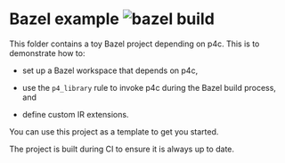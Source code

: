 # Bazel example ![bazel build](https://github.com/p4lang/p4c/workflows/bazel/badge.svg)

This folder contains a toy Bazel project depending on p4c. This is to
demonstrate how to:

- set up a Bazel workspace that depends on p4c,

- use the `p4_library` rule to invoke p4c during the Bazel build process, and

- define custom IR extensions.

You can use this project as a template to get you started.

The project is built during CI to ensure it is always up to date.
